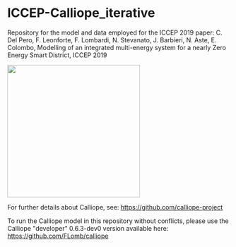 # ICCEP-Calliope_iterative
Repository for the model and data employed for the ICCEP 2019 paper: C. Del Pero, F. Leonforte, F. Lombardi, N. Stevanato, J. Barbieri, N. Aste, E. Colombo, Modelling of an integrated multi-energy system for a nearly Zero Energy Smart District, ICCEP 2019


<img src="https://github.com/SESAM-Polimi/ICCEP-Calliope_iterative/blob/master/Smart%20config%20scheme.jpg" width="300">


For further details about Calliope, see: https://github.com/calliope-project

To run the Calliope model in this repository without conflicts, please use the Calliope "developer" 0.6.3-dev0 version available here: https://github.com/FLomb/calliope
